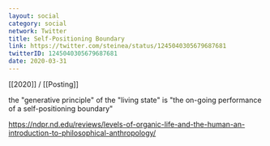 ```yaml
---
layout: social
category: social
network: Twitter
title: Self-Positioning Boundary
link: https://twitter.com/steinea/status/1245040305679687681
twitterID: 1245040305679687681
date: 2020-03-31
---
```


[[2020]] / [[Posting]]

the "generative principle" of the "living state" is "the on-going performance of a self-positioning boundary"

<https://ndpr.nd.edu/reviews/levels-of-organic-life-and-the-human-an-introduction-to-philosophical-anthropology/>
